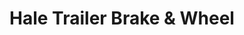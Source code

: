 ---
title: "Hale Trailer Brake & Wheel"
url: /north-little-rock/hale-trailer-brake-and-wheel/
shop: trailer
---